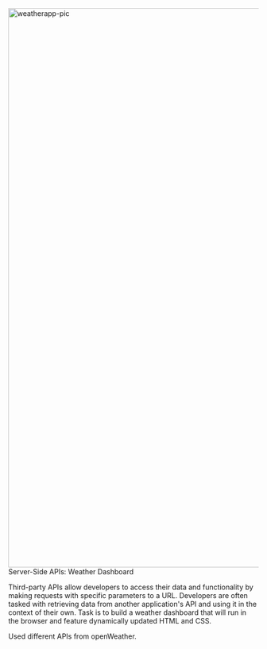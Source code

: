 <img width="1125" alt="weatherapp-pic" src="https://user-images.githubusercontent.com/75406497/107165042-88b10e00-697f-11eb-98a6-44de4be1eee9.PNG">
Server-Side APIs: Weather Dashboard

Third-party APIs allow developers to access their data and functionality by making requests with specific parameters to a URL. Developers are often tasked with retrieving data from another application's API and using it in the context of their own. Task is to build a weather dashboard that will run in the browser and feature dynamically updated HTML and CSS.

Used different APIs from openWeather. 
